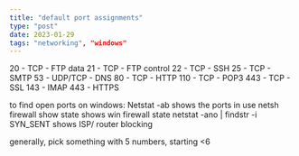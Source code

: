 ```yaml
---
title: "default port assignments"
type: "post"
date: 2023-01-29
tags: "networking", "windows"
---
```

20 - TCP - FTP data
21 - TCP - FTP control
22 - TCP - SSH
25 - TCP - SMTP
53 - UDP/TCP - DNS
80 - TCP - HTTP
110 - TCP - POP3
443 - TCP - SSL
143 - IMAP
443 - HTTPS

to find open ports on windows:
	Netstat -ab
shows the ports in use
	netsh firewall show state
shows win firewall state
	netstat -ano | findstr -i SYN_SENT
shows ISP/ router blocking

generally, pick something with 5 numbers, starting <6
